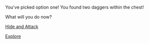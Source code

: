 You've picked option one! 
You found two daggers within the chest!

What will you do now?

[Hide and Attack](hide-attack.md)

[Explore](explore.md)